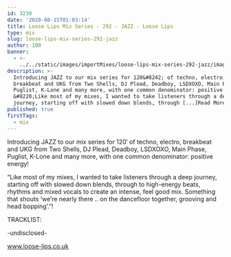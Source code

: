 ```yaml
---
id: 3230
date: '2020-08-15T01:03:14'
title: Loose Lips Mix Series - 292 - JAZZ - Loose Lips
type: mix
slug: loose-lips-mix-series-292-jazz
author: 100
banner:
  - >-
    ../../static/images/importMixes/loose-lips-mix-series-292-jazz/image3230.jpeg
description: >-
  Introducing JAZZ to our mix series for 120&#8242; of techno, electro,
  breakbeat and UKG from Two Shells, DJ Plead, Deadboy, LSDXOXO, Main Phase,
  Puglist, K-Lone and many more, with one common denominator: positive energy!
  &#8220;Like most of my mixes, I wanted to take listeners through a deep
  journey, starting off with slowed down blends, through [...]Read More...
published: true
firstTags:
  - mix
---
```

Introducing JAZZ to our mix series for 120′ of techno, electro, breakbeat and UKG from Two Shells, DJ Plead, Deadboy, LSDXOXO, Main Phase, Puglist, K-Lone and many more, with one common denominator: positive energy!

“Like most of my mixes, I wanted to take listeners through a deep journey, starting off with slowed down blends, through to high-energy beats, rhythms and mixed vocals to create an intense, feel good mix. Something that shouts ‘we’re nearly there .. on the dancefloor together, grooving and head bopping’.”!

TRACKLIST:

\-undisclosed-

www.loose-lips.co.uk